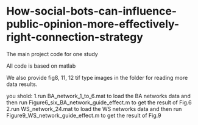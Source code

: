 # How-social-bots-can-influence-public-opinion-more-effectively-right-connection-strategy
The main project code for one study

All code is based on matlab

We also provide fig8, 11, 12 tif type images in the folder for reading more data results.

you shold:
1.run BA_network_1_to_6.mat to load the BA networks data and then run Figure6_six_BA_network_guide_effect.m to get the result of Fig.6
2.run WS_network_24.mat to load the WS networks data and then run Figure9_WS_network_guide_effect.m to get the result of Fig.9

